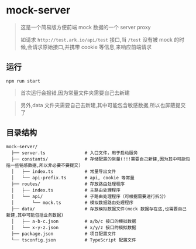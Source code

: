 # mock-server

>这是一个简易版方便前端 mock 数据的一个 server proxy
> 
>如请求 `http://test.ark.io/api/test` 接口,当 `/test` 没有被 mock 的时候,会请求原始接口,并携带 cookie 等信息,来响应前端请求

## 运行
```
npm run start
```
> 首次运行会报错,因为常量文件夹需要自己去新建

> 另外,data 文件夹需要自己去新建,其中可能包含敏感数据,所以也屏蔽提交了

## 目录结构

```
mock-server/
  ├── server.ts               # 入口文件，用于启动服务
  ├── constants/              # 存储配置的常量(!!!需要自己新建,因为其中可能包括一些铭感数据,所以非必要不要提交)
  │   ├── index.ts            # 常量导出文件
  │   └── api-prefix.ts       # api, cookie 等常量
  ├── routes/                 # 存放路由处理程序
  │   ├── index.ts            # 主路由处理程序
  │   └── api/                # 子路由处理程序（可根据需要进行拆分）
  │       └── mock.ts         # 模拟数据路由处理程序
  ├── data/                   # 存放模拟数据文件(mock 数据存在这,也需要自己新建,其中可能包括业务数据)
  │   ├── a-b-c.json          # a/b/c 接口的模拟数据
  │   └── x-y-z.json          # x/y/z 接口的模拟数据
  ├── package.json            # 项目配置文件
  └── tsconfig.json           # TypeScript 配置文件
```
